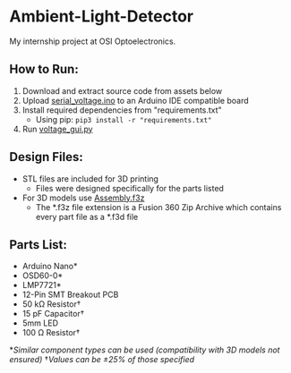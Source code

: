 # Ambient-Light-Detector
My internship project at OSI Optoelectronics.

## How to Run:
1. Download and extract source code from assets below
2. Upload [serial_voltage.ino](https://github.com/alexhool/OSI-Projects/tree/master/Ambient%20Light%20Detector/serial_voltage/serial_voltage.ino) to an Arduino IDE compatible board
3. Install required dependencies from "requirements.txt"
   - Using pip: `pip3 install -r "requirements.txt"` 
4. Run [voltage_gui.py](https://github.com/alexhool/OSI-Projects/tree/master/Ambient%20Light%20Detector/voltage_gui.py)

## Design Files:
- STL files are included for 3D printing
  - Files were designed specifically for the parts listed 
- For 3D models use [Assembly.f3z](https://github.com/alexhool/Ambient-Light-Detector/tree/master/Design%20Files/Assembly.f3z)
  - The *.f3z file extension is a Fusion 360 Zip Archive which contains every part file as a *.f3d file

## Parts List:
- Arduino Nano*
- OSD60-0*
- LMP7721*
- 12-Pin SMT Breakout PCB
- 50 kΩ Resistor†
- 15 pF Capacitor†
- 5mm LED
- 100 Ω Resistor†

**Similar component types can be used (compatibility with 3D models not ensured)*
†*Values can be ±25% of those specified*
